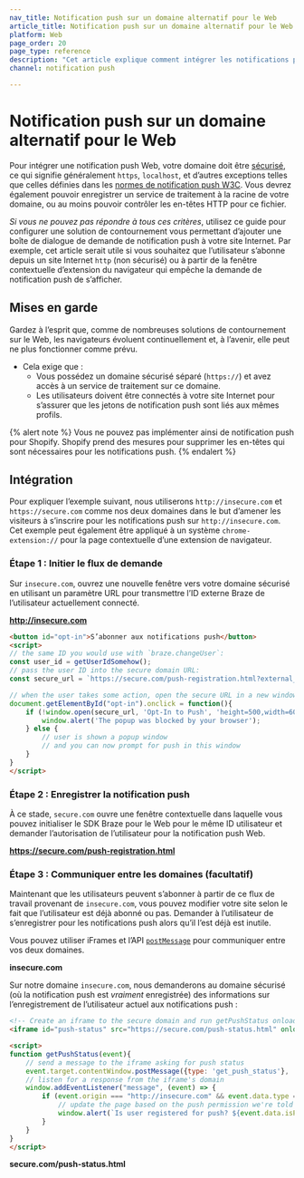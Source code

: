 ```yaml
---
nav_title: Notification push sur un domaine alternatif pour le Web
article_title: Notification push sur un domaine alternatif pour le Web
platform: Web
page_order: 20
page_type: reference
description: "Cet article explique comment intégrer les notifications push Braze pour le Web sur un domaine alternatif."
channel: notification push

---
```


# Notification push sur un domaine alternatif pour le Web

Pour intégrer une notification push Web, votre domaine doit être [sécurisé][2], ce qui signifie généralement `https`, `localhost`, et d’autres exceptions telles que celles définies dans les [normes de notification push W3C][1]. Vous devrez également pouvoir enregistrer un service de traitement à la racine de votre domaine, ou au moins pouvoir contrôler les en-têtes HTTP pour ce fichier.

_Si vous ne pouvez pas répondre à tous ces critères_, utilisez ce guide pour configurer une solution de contournement vous permettant d’ajouter une boîte de dialogue de demande de notification push à votre site Internet. Par exemple, cet article serait utile si vous souhaitez que l’utilisateur s’abonne depuis un site Internet `http` (non sécurisé) ou à partir de la fenêtre contextuelle d’extension du navigateur qui empêche la demande de notification push de s’afficher.

## Mises en garde
Gardez à l’esprit que, comme de nombreuses solutions de contournement sur le Web, les navigateurs évoluent continuellement et, à l’avenir, elle peut ne plus fonctionner comme prévu.

- Cela exige que :
  - Vous possédez un domaine sécurisé séparé (`https://`) et avez accès à un service de traitement sur ce domaine.
  - Les utilisateurs doivent être connectés à votre site Internet pour s’assurer que les jetons de notification push sont liés aux mêmes profils.

{% alert note %}
Vous ne pouvez pas implémenter ainsi de notification push pour Shopify. Shopify prend des mesures pour supprimer les en-têtes qui sont nécessaires pour les notifications push.
{% endalert %}

## Intégration

Pour expliquer l’exemple suivant, nous utiliserons `http://insecure.com` et `https://secure.com` comme nos deux domaines dans le but d’amener les visiteurs à s’inscrire pour les notifications push sur `http://insecure.com`. Cet exemple peut également être appliqué à un système `chrome-extension://` pour la page contextuelle d’une extension de navigateur.

### Étape 1 : Initier le flux de demande

Sur `insecure.com`, ouvrez une nouvelle fenêtre vers votre domaine sécurisé en utilisant un paramètre URL pour transmettre l’ID externe Braze de l’utilisateur actuellement connecté.

**http://insecure.com**
```html
<button id="opt-in">S’abonner aux notifications push</button>
<script>
// the same ID you would use with `braze.changeUser`:
const user_id = getUserIdSomehow();
// pass the user ID into the secure domain URL:
const secure_url = `https://secure.com/push-registration.html?external_id=${user_id}`;

// when the user takes some action, open the secure URL in a new window
document.getElementById("opt-in").onclick = function(){
    if (!window.open(secure_url, 'Opt-In to Push', 'height=500,width=600,left=150,top=150')) {
        window.alert('The popup was blocked by your browser');
    } else {
        // user is shown a popup window
        // and you can now prompt for push in this window
    }
}
</script>
```

### Étape 2 : Enregistrer la notification push

À ce stade, `secure.com` ouvre une fenêtre contextuelle dans laquelle vous pouvez initialiser le SDK Braze pour le Web pour le même ID utilisateur et demander l’autorisation de l’utilisateur pour la notification push Web.

**https://secure.com/push-registration.html**

<script src="https://braze-inc.github.io/embed-like-gist/embed.js?target=https%3A%2F%2Fgithub.com%2Fbraze-inc%2Fbraze-web-sdk%2Fblob%2Fmaster%2Fsnippets%2Falternate-push-domain-registration.html&style=github&showBorder=on&showLineNumbers=on&showFileMeta=on&showCopy=on"></script>

### Étape 3 : Communiquer entre les domaines (facultatif)

Maintenant que les utilisateurs peuvent s’abonner à partir de ce flux de travail provenant de `insecure.com`, vous pouvez modifier votre site selon le fait que l’utilisateur est déjà abonné ou pas. Demander à l’utilisateur de s’enregistrer pour les notifications push alors qu’il l’est déjà est inutile.

 Vous pouvez utiliser iFrames et l’API [`postMessage`][3] pour communiquer entre vos deux domaines. 

**insecure.com**

Sur notre domaine `insecure.com`, nous demanderons au domaine sécurisé (où la notification push est  _vraiment_  enregistrée) des informations sur l’enregistrement de l’utilisateur actuel aux notifications push :

```html
<!-- Create an iframe to the secure domain and run getPushStatus onload-->
<iframe id="push-status" src="https://secure.com/push-status.html" onload="getPushStatus()" style="display:none;"></iframe>

<script>
function getPushStatus(event){
    // send a message to the iframe asking for push status
    event.target.contentWindow.postMessage({type: 'get_push_status'}, 'https://secure.com');
    // listen for a response from the iframe's domain
    window.addEventListener("message", (event) => {
        if (event.origin === "http://insecure.com" && event.data.type === 'set_push_status') {
            // update the page based on the push permission we're told
            window.alert(`Is user registered for push? ${event.data.isPushPermissionGranted}`);
        }
    }   
}
</script>
```

**secure.com/push-status.html**

<script src="https://braze-inc.github.io/embed-like-gist/embed.js?target=https%3A%2F%2Fgithub.com%2Fbraze-inc%2Fbraze-web-sdk%2Fblob%2Fmaster%2Fsnippets%2Falternate-push-domain-status.html&style=github&showBorder=on&showLineNumbers=on&showFileMeta=on&showCopy=on"></script>

[1]: https://www.w3.org/TR/service-workers/#security-considerations
[2]: https://w3c.github.io/webappsec-secure-contexts/
[3]: https://developer.mozilla.org/en-US/docs/Web/API/Window/postMessage

